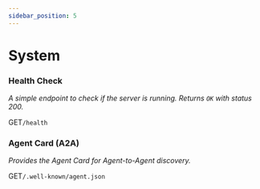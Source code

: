 ```yaml
---
sidebar_position: 5
---
```


# System

### Health Check
*A simple endpoint to check if the server is running. Returns `OK` with status 200.*

<p class="api-endpoint-header"><span class="api-method get">GET</span><code>/health</code></p>

### Agent Card (A2A)
*Provides the Agent Card for Agent-to-Agent discovery.*

<p class="api-endpoint-header"><span class="api-method get">GET</span><code>/.well-known/agent.json</code></p>
